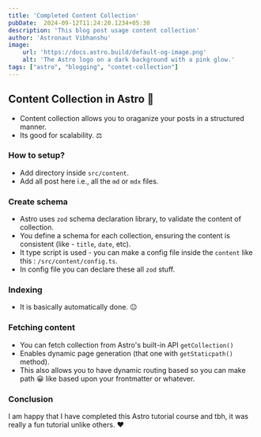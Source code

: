 ```yaml
---
title: 'Completed Content Collection'
pubDate:  2024-09-12T11:24:20.1234+05:30
description: 'This blog post usage content collection'
author: 'Astronaut Vibhanshu'
image:
    url: 'https://docs.astro.build/default-og-image.png'
    alt: 'The Astro logo on a dark background with a pink glow.'
tags: ["astro", "blogging", "contet-collection"]
---
```


## Content Collection in Astro 🧩
- Content collection allows you to oraganize your posts in a structured manner.
- Its good for scalability. ⚖

### How to setup?
- Add directory inside `src/content`.
- Add all post here i.e., all the `md` or `mdx` files.

### Create schema
- Astro uses `zod` schema declaration library, to validate the content of collection.
- You define a schema for each collection, ensuring the content is consistent (like -  `title`, `date`, etc).
- It type script is used - you can make a config file inside the `content` like this : `/src/content/config.ts`.
- In config file you can declare these all `zod` stuff.

### Indexing
- It is basically automatically done. 😐

### Fetching content
- You can fetch collection from Astro's built-in API `getCollection()`
- Enables dynamic page generation (that one with `getStaticpath()` method).
- This also allows you to have dynamic routing based so you can make path 😀 like based upon your 
frontmatter or whatever.

### Conclusion
I am happy that I have completed this Astro tutorial course and tbh, it was really a fun tutorial unlike 
others. ❤
